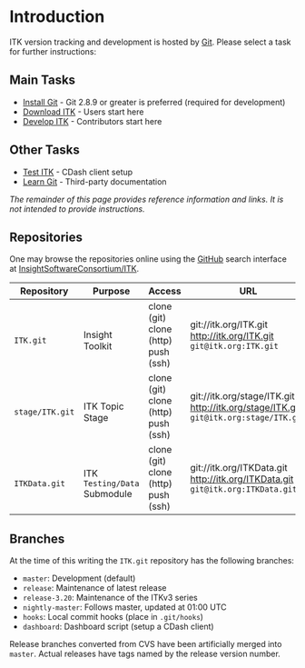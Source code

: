 Introduction
============

ITK version tracking and development is hosted by [Git](https://git-scm.com/).
Please select a task for further instructions:

Main Tasks
----------

  * [Install Git](https://itk.org/Wiki/Git/Download) - Git 2.8.9 or greater is
    preferred (required for development)
  * [Download ITK] - Users start here
  * [Develop ITK] - Contributors start here

Other Tasks
-----------

  * [Test ITK] - CDash client setup
  * [Learn Git](https://itk.org/Wiki/Git/Resources) - Third-party documentation

*The remainder of this page provides reference information and links. It is
not intended to provide instructions.*

Repositories
------------

One may browse the repositories online using the [GitHub] search interface at
[InsightSoftwareConsortium/ITK].

| Repository                  | Purpose                                  | Access                                          | URL                          |
| ----------------------------| ---------------------------------------- | ----------------------------------------------- | ---------------------------- |
| <br/>`ITK.git` <br/>        | <br/> Insight Toolkit                    | clone (git) <br/> clone (http) <br/> push (ssh) | git://itk.org/ITK.git <br/> http://itk.org/ITK.git <br/> `git@itk.org:ITK.git` |
| <br/> `stage/ITK.git` <br/> | <br/> ITK Topic Stage <br/>              | clone (git) <br/> clone (http) <br/> push (ssh) | git://itk.org/stage/ITK.git <br/> http://itk.org/stage/ITK.git <br/> `git@itk.org:stage/ITK.git` |
| <br/> `ITKData.git` <br/>   | <br/> ITK `Testing/Data` Submodule <br/> | clone (git) <br/> clone (http) <br/> push (ssh) | git://itk.org/ITKData.git <br/> http://itk.org/ITKData.git <br/> `git@itk.org:ITKData.git` |


Branches
--------

At the time of this writing the `ITK.git` repository has the following
branches:

  * `master`: Development (default)
  * `release`: Maintenance of latest release
  * `release-3.20`: Maintenance of the ITKv3 series
  * `nightly-master`: Follows master, updated at 01:00 UTC
  * `hooks`: Local commit hooks (place in `.git/hooks`)
  * `dashboard`: Dashboard script (setup a CDash client)

Release branches converted from CVS have been artificially merged into
`master`. Actual releases have tags named by the release version number.



[Dashboard]: Documentation/Dashboard.md
[Develop ITK]: CONTRIBUTING.md
[Download ITK]: Documentation/Download.md
[InsightSoftwareConsortium/ITK]: https://github.com/InsightSoftwareConsortium/ITK
[Test ITK]: Documentation/Dashboard.md

[GitHub]: https://github.com/